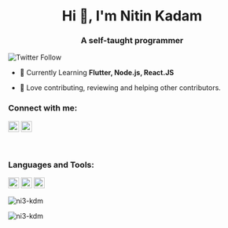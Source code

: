 <h1 align="center">Hi 👋, I'm Nitin Kadam</h1>
<h3 align="center">A self-taught programmer </h3>

![Twitter Follow](https://img.shields.io/twitter/follow/nitinkadam213?label=Nitinkadam213&logo=twitter&style=for-the-badge)

- 🌱 Currently Learning **Flutter, Node.js, React.JS**

- 👯 Love contributing, reviewing and helping other contributors.

### Connect with me:

<a href="https://twitter.com/nitinkadam213" target="blank"><img src="https://cdn.jsdelivr.net/npm/simple-icons@3.0.1/icons/twitter.svg" alt="nitinkadam213" height="22" width="22" /></a>
<a href="https://github.com/ni3-kdm" target="blank"><img src="https://cdn.jsdelivr.net/npm/simple-icons@3.0.1/icons/github.svg" alt="ni3-kdm" height="22" width="22" /></a>

<br />

### Languages and Tools:

<p align="left"><img src="https://www.vectorlogo.zone/logos/dartlang/dartlang-icon.svg" alt="dart" width="22" height="22"/> <img src="https://www.vectorlogo.zone/logos/flutterio/flutterio-icon.svg" alt="flutter" width="22" height="22"/> <img src="https://www.vectorlogo.zone/logos/git-scm/git-scm-icon.svg" alt="git" width="22" height="22"/> </p>

<p><img align="left" src="https://github-readme-stats.vercel.app/api/top-langs/?username=ni3-kdm&layout=compact&hide=html" alt="ni3-kdm" /></p>

<br />

<p><img align="center" src="https://github-readme-stats.vercel.app/api?username=ni3-kdm&show_icons=true" alt="ni3-kdm" /></p>
